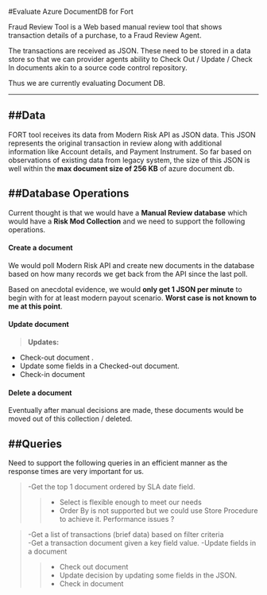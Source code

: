 #Evaluate Azure DocumentDB for Fort  

Fraud Review Tool is a Web based manual review tool that shows transaction details of a purchase, to a Fraud Review Agent.

The transactions are received as JSON. These need to be stored in a data store so that we can provider agents ability to Check Out / Update / Check In documents akin to a source code control repository. 

Thus we are currently evaluating Document DB.

----------


##Data
-------------

FORT tool receives its data from Modern Risk API as JSON data. This JSON represents the original transaction in review along with additional information like Account details, and Payment Instrument. So far based on observations of existing data from legacy system, the size of this JSON is well within the **max document size of 256 KB** of azure document db.

##Database Operations
-------------

Current thought is that we would have a  **Manual Review database** which would have a **Risk Mod Collection** and we need to support the following operations. 

#### <i class="icon-file"></i> Create a document

We would poll Modern Risk API and create new documents in the database based on how many records we get back from the API since the last poll. 

Based on anecdotal evidence, we would **only get 1 JSON per minute** to begin with for at least modern payout scenario. **Worst case is not known to me at this point**.

#### <i class="icon-upload"></i>Update document
> **Updates:**
 - Check-out document .  
 - Update some fields in a Checked-out document. 
 - Check-in document  

#### <i class="icon-trash"></i> Delete a document

Eventually after manual decisions are made, these documents would be moved out of this collection / deleted. 

##Queries
-------------------

Need to support the following queries in an efficient manner as the response times are very important for us. 

>-Get the top 1 document ordered by SLA date field. 
>>- Select is flexible enough to meet our needs
>>- Order By is not supported but we could use Store Procedure to achieve it. Performance issues ?

>-Get a list of transactions (brief data) based on filter criteria  
>-Get a  transaction document given a key field value.
>-Update fields in a document  
>> - Check out document  
> >- Update decision by updating some fields in the JSON.
>> - Check in document 
